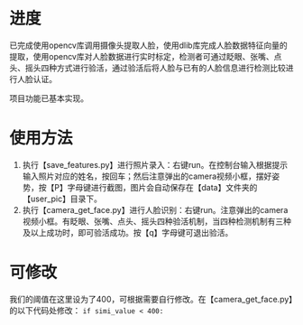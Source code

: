 # 进度
已完成使用opencv库调用摄像头提取人脸，使用dlib库完成人脸数据特征向量的提取，使用opencv库对人脸数据进行实时标定，检测者可通过眨眼、张嘴、点头、摇头四种方式进行验活，通过验活后将人脸与已有的人脸信息进行检测比较进行人脸认证。

项目功能已基本实现。


# 使用方法
1. 执行【save_features.py】进行照片录入：右键run。在控制台输入根据提示输入照片对应的姓名，按回车；然后注意弹出的camera视频小框，摆好姿势，按【P】字母键进行截图，图片会自动保存在【data】文件夹的【user_pic】目录下。
3. 执行【camera_get_face.py】进行人脸识别：右键run。注意弹出的camera视频小框。有眨眼、张嘴、点头、摇头四种验活机制，当四种检测机制有三种及以上成功时，即可验活成功。按【q】字母键可退出验活。


# 可修改
我们的阈值在这里设为了400，可根据需要自行修改。在【camera_get_face.py】的以下代码处修改：
`if simi_value < 400:`

